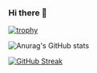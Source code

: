 ### Hi there 👋

[![trophy](https://github-profile-trophy.vercel.app/?username=snwnst&theme=onedark)](https://github.com/ryo-ma/github-profile-trophy)

![Anurag's GitHub stats](https://github-readme-stats.vercel.app/api?username=snwnst&theme=dark&show_icons=true&count_private=true)

[![GitHub Streak](http://github-readme-streak-stats.herokuapp.com?user=snwnst&theme=dark)](https://git.io/streak-stats)

<!--
**snwnst/snwnst** is a ✨ _special_ ✨ repository because its `README.md` (this file) appears on your GitHub profile.

Here are some ideas to get you started:

- 🔭 I’m currently working on ...
- 🌱 I’m currently learning ...
- 👯 I’m looking to collaborate on ...
- 🤔 I’m looking for help with ...
- 💬 Ask me about ...
- 📫 How to reach me: ...
- 😄 Pronouns: ...
- ⚡ Fun fact: ...
-->
